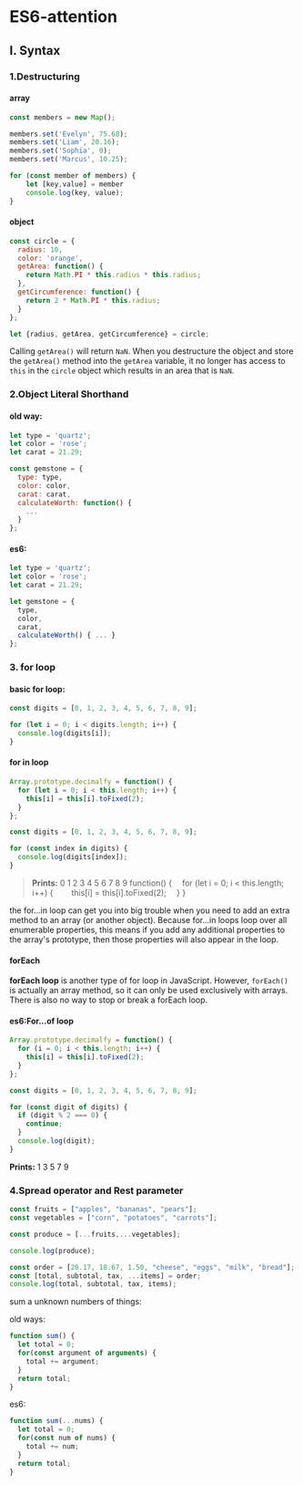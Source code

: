 # ES6-attention

## I. Syntax

### 1.Destructuring

#### array

```javascript
const members = new Map();

members.set('Evelyn', 75.68);
members.set('Liam', 20.16);
members.set('Sophia', 0);
members.set('Marcus', 10.25);

for (const member of members) {
	let [key,value] = member
	console.log(key, value);
}
```

#### object

```javascript
const circle = {
  radius: 10,
  color: 'orange',
  getArea: function() {
    return Math.PI * this.radius * this.radius;
  },
  getCircumference: function() {
    return 2 * Math.PI * this.radius;
  }
};

let {radius, getArea, getCircumference} = circle;
```

 Calling `getArea()` will return `NaN`. When you destructure the object and store the `getArea()` method into the `getArea` variable, it no longer has access to `this` in the `circle` object which results in an area that is `NaN`.



### 2.Object Literal Shorthand

#### old way:

```javascript
let type = 'quartz';
let color = 'rose';
let carat = 21.29;

const gemstone = {
  type: type,
  color: color,
  carat: carat,
  calculateWorth: function() {
  	...   
  }
};
```

#### es6:

```javascript
let type = 'quartz';
let color = 'rose';
let carat = 21.29;

let gemstone = {
  type,
  color,
  carat,
  calculateWorth() { ... }
};
```



### 3. for loop

#### basic for loop:

```javascript
const digits = [0, 1, 2, 3, 4, 5, 6, 7, 8, 9];

for (let i = 0; i < digits.length; i++) {
  console.log(digits[i]);
}
```

#### for in loop

```javascript
Array.prototype.decimalfy = function() {
  for (let i = 0; i < this.length; i++) {
    this[i] = this[i].toFixed(2);
  }
};

const digits = [0, 1, 2, 3, 4, 5, 6, 7, 8, 9];

for (const index in digits) {
  console.log(digits[index]);
}
```

> **Prints:**
> 0
> 1
> 2
> 3
> 4
> 5
> 6
> 7
> 8
> 9
> function() {
>  for (let i = 0; i < this.length; i++) {
>   this[i] = this[i].toFixed(2);
>  }
> }

the for...in loop can get you into big trouble when you need to add an extra method to an array (or another object). Because for...in loops loop over all enumerable properties, this means if you add any additional properties to the array's prototype, then those properties will also appear in the loop.

#### forEach

**forEach loop** is another type of for loop in JavaScript. However, `forEach()` is actually an array method, so it can only be used exclusively with arrays. There is also no way to stop or break a forEach loop.



#### es6:For...of loop

```javascript
Array.prototype.decimalfy = function() {
  for (i = 0; i < this.length; i++) {
    this[i] = this[i].toFixed(2);
  }
};

const digits = [0, 1, 2, 3, 4, 5, 6, 7, 8, 9];

for (const digit of digits) {
  if (digit % 2 === 0) {
    continue;
  }
  console.log(digit);
}
```

**Prints:**
1
3
5
7
9



### 4.Spread operator and Rest parameter

```javascript
const fruits = ["apples", "bananas", "pears"];
const vegetables = ["corn", "potatoes", "carrots"];

const produce = [...fruits,...vegetables];

console.log(produce);
```

```javascript
const order = [20.17, 18.67, 1.50, "cheese", "eggs", "milk", "bread"];
const [total, subtotal, tax, ...items] = order;
console.log(total, subtotal, tax, items);
```

sum a unknown numbers of things:

old ways:

```javascript
function sum() {
  let total = 0;  
  for(const argument of arguments) {
    total += argument;
  }
  return total;
}
```

es6:

```javascript
function sum(...nums) {
  let total = 0;  
  for(const num of nums) {
    total += num;
  }
  return total;
}
```

